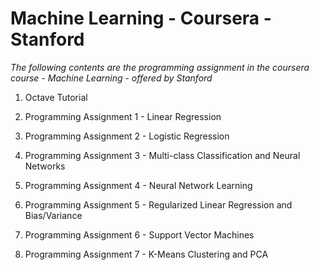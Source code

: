 # Machine Learning - Coursera - Stanford

*The following contents are the programming assignment in the coursera course - Machine Learning - offered by Stanford*

1. Octave Tutorial

2. Programming Assignment 1 - Linear Regression

3. Programming Assignment 2 - Logistic Regression

4. Programming Assignment 3 - Multi-class Classification and Neural Networks

5. Programming Assignment 4 - Neural Network Learning

6. Programming Assignment 5 - Regularized Linear Regression and Bias/Variance

7. Programming Assignment 6 - Support Vector Machines

8. Programming Assignment 7 - K-Means Clustering and PCA

